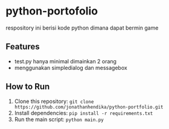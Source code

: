 # python-portofolio
respository ini berisi kode python dimana dapat bermin game

## Features
- test.py hanya minimal dimainkan 2 orang
- menggunakan simpledialog dan messagebox

## How to Run
1. Clone this repository: `git clone https://github.com/jonathanhendika/python-portfolio.git`
2. Install dependencies: `pip install -r requirements.txt`
3. Run the main script: `python main.py`
